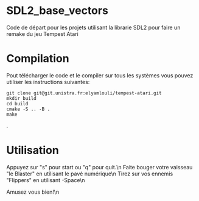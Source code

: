 # SDL2_base_vectors

Code de départ pour les projets utilisant la librarie SDL2 pour faire un remake du jeu Tempest Atari

# Compilation

Pout télécharger le code et le compiler sur tous les systèmes vous pouvez utiliser les instructions suivantes:

	git clone git@git.unistra.fr:elyamlouli/tempest-atari.git
	mkdir build
	cd build
	cmake -S .. -B .
	make 

.

# Utilisation

Appuyez sur "s" pour start ou "q" pour quit.\n
Faite bouger votre vaisseau "le Blaster" en utilisant le pavé numérique\n
Tirez sur vos ennemis "Flippers" en utilisant -Space\n

Amusez vous bien!\n
